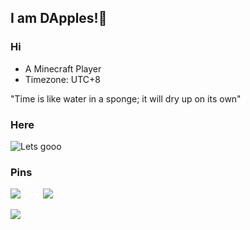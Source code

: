 ## I am DApples!🍎 

### Hi


- A Minecraft Player
- Timezone: UTC+8

"Time is like water in a sponge; it will dry up on its own"

### Here

![Lets gooo](https://github.com/user-attachments/assets/5743395a-d442-4762-9144-db786fac6670)


### Pins


[![](https://github-readme-stats.vercel.app/api/pin/?username=ItsDApples&repo=JoinOpt&theme=tokyonight)](https://github.com/ItsDApples/JoinOpt)
&emsp;&emsp;
[![](https://github-readme-stats.vercel.app/api/pin/?username=ItsDApples&repo=FireHud-Temporary-translate&theme=tokyonight)](https://github.com/ItsDApples/FireHud-Temporary-translate)


[![](https://github-readme-stats.vercel.app/api/pin/?username=ItsDApples&repo=OptTools-Docs&theme=tokyonight)](https://github.com/ItsDApples/OptTools-Docs)

